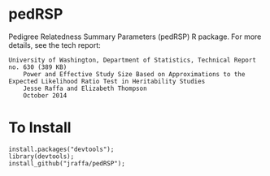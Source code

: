 # pedRSP
Pedigree Relatedness Summary Parameters (pedRSP) R package.
For more details, see the tech report:

```{ref}
University of Washington, Department of Statistics, Technical Report no. 630 (389 KB)
    Power and Effective Study Size Based on Approximations to the Expected Likelihood Ratio Test in Heritability Studies 
    Jesse Raffa and Elizabeth Thompson 
    October 2014
```

[PDF]: http://www.stat.washington.edu/research/reports/2014/tr630.pdf

# To Install

```{r}
install.packages("devtools");
library(devtools);
install_github("jraffa/pedRSP");
```